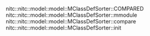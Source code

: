 nitc::nitc::model::model::MClassDefSorter::COMPARED
nitc::nitc::model::model::MClassDefSorter::mmodule
nitc::nitc::model::model::MClassDefSorter::compare
nitc::nitc::model::model::MClassDefSorter::init